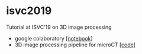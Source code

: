 # isvc2019
Tutorial at ISVC'19 on 3D image processing

- google colaboratory [[notebook]](https://colab.research.google.com/drive/1P6io55YT_mJ22btMehzoc0CwwxsEr5M-)
- 3D image processing pipeline for microCT [[code]](https://github.com/dani-lbnl/2019_als_user_meeting/blob/master/danials19_wrkshp.ipynb)

